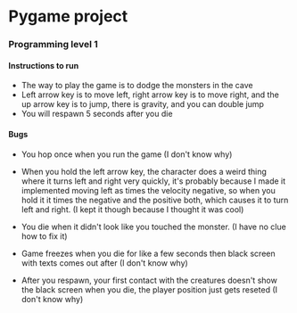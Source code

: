 # Pygame project

### Programming level 1

#### Instructions to run
* The way to play the game is to dodge the monsters in the cave
* Left arrow key is to move left, right arrow key is to move right, and the up arrow key is to jump, there is gravity, and you can double jump
* You will respawn 5 seconds after you die

#### Bugs
* You hop once when you run the game (I don't know why)

* When you hold the left arrow key, the character does a weird thing where it turns left and right very quickly, it's probably because I made it implemented moving left as times the velocity negative, so when you hold it it times the negative and the positive both, which causes it to turn left and right. (I kept it though because I thought it was cool)

* You die when it didn't look like you touched the monster. (I have no clue how to fix it)

* Game freezes when you die for like a few seconds then black screen with texts comes out after (I don't know why)

* After you respawn, your first contact with the creatures doesn't show the black screen when you die, the player position just gets reseted (I don't know why)
